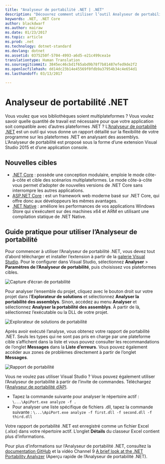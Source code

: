 ```yaml
---
title: "Analyseur de portabilité .NET | .NET"
description: "Découvrez comment utiliser l’outil Analyseur de portabilité .NET pour évaluer la portabilité de votre code sur les différentes plateformes .NET."
keywords: .NET, .NET Core
author: blackdwarf
ms.author: mairaw
ms.date: 01/23/2017
ms.topic: article
ms.prod: .net
ms.technology: dotnet-standard
ms.devlang: dotnet
ms.assetid: 0375250f-5704-4993-a6d5-e21c499cea1e
translationtype: Human Translation
ms.sourcegitcommit: 3845ec46cbd1f65abd9b78f7b81487efed9de2f2
ms.openlocfilehash: dd14dc23b14e45569f0fdb9a37954b34c4e654d1
ms.lasthandoff: 03/13/2017

---
```


# <a name="the-net-portability-analyzer"></a>Analyseur de portabilité .NET

Vous voulez que vos bibliothèques soient multiplateformes ? Vous voulez savoir quelle quantité de travail est nécessaire pour que votre application soit compatible avec d’autres plateformes .NET ? L’[Analyseur de portabilité .NET](http://go.microsoft.com/fwlink/?LinkID=507467) est un outil qui vous donne un rapport détaillé sur la flexibilité de votre programme sur les plateformes .NET en analysant des assemblys. L’Analyseur de portabilité est proposé sous la forme d’une extension Visual Studio 2015 et d’une application console.

## <a name="new-targets"></a>Nouvelles cibles

*   [.NET Core](https://www.dotnetfoundation.org/netcore) : possède une conception modulaire, emploie le mode côte-à-côte et cible des scénarios multiplateformes. Le mode côte-à-côte vous permet d’adopter de nouvelles versions de .NET Core sans interrompre les autres applications.
*   [ASP.NET Core](https://www.dotnetfoundation.org/aspnet-core) : est un framework web moderne basé sur .NET Core, qui offre donc aux développeurs les mêmes avantages.
*   [.NET Native](https://blogs.msdn.microsoft.com/dotnet/2014/04/24/net-native-performance) : améliore les performances de vos applications Windows Store qui s’exécutent sur des machines x64 et ARM en utilisant une compilation statique de .NET Native.

## <a name="how-to-use-portability-analyzer"></a>Guide pratique pour utiliser l’Analyseur de portabilité

Pour commencer à utiliser l’Analyseur de portabilité .NET, vous devez tout d’abord télécharger et installer l’extension à partir de la [galerie Visual Studio](http://go.microsoft.com/fwlink/?LinkID=507467). Pour le configurer dans Visual Studio, sélectionnez **Analyser** > **Paramètres de l’Analyseur de portabilité**, puis choisissez vos plateformes cibles.

![Capture d’écran de portabilité](./media/portability-analyzer/portability-screenshot.png)

Pour analyser l’ensemble du projet, cliquez avec le bouton droit sur votre projet dans l’**Explorateur de solutions** et sélectionnez **Analyser la portabilité des assemblys**. Sinon, accédez au menu **Analyser** et sélectionnez **Analyser la portabilité des assemblys**. À partir de là, sélectionnez l’exécutable ou la DLL de votre projet.

![Explorateur de solutions de portabilité](./media/portability-analyzer/portability-solution-explorer.png)

Après avoir exécuté l’analyse, vous obtenez votre rapport de portabilité .NET. Seuls les types qui ne sont pas pris en charge par une plateforme cible s’affichent dans la liste et vous pouvez consulter les recommandations de l’onglet **Messages** dans la **Liste d’erreurs**. Vous pouvez également accéder aux zones de problèmes directement à partir de l’onglet **Messages**.

![Rapport de portabilité](./media/portability-analyzer/portability-report.png)

Vous ne voulez pas utiliser Visual Studio ? Vous pouvez également utiliser l’Analyseur de portabilité à partir de l’invite de commandes. Téléchargez l’[Analyseur de portabilité d’API](http://www.microsoft.com/download/details.aspx?id=42678).

*   Tapez la commande suivante pour analyser le répertoire actif : `\...\ApiPort.exe analyze -f .`
*   Pour analyser une liste spécifique de fichiers .dll, tapez la commande suivante : `\...\ApiPort.exe analyze -f first.dll -f second.dll -f third.dll`

Votre rapport de portabilité .NET est enregistré comme un fichier Excel (*.xlsx*) dans votre répertoire actif. L’onglet **Détails** du classeur Excel contient plus d’informations.

Pour plus d’informations sur l’Analyseur de portabilité .NET, consultez la [documentation GitHub](https://github.com/Microsoft/dotnet-apiport#documentation) et la vidéo Channel 9 [A brief look at the .NET Portability Analyzer](https://channel9.msdn.com/Blogs/Seth-Juarez/A-Brief-Look-at-the-NET-Portability-Analyzer) (Aperçu rapide de l’Analyseur de portabilité .NET).
